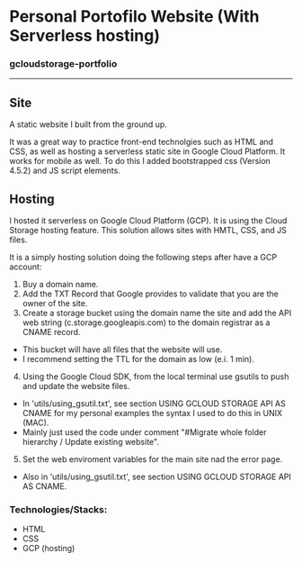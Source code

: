 # Personal Portofilo Website (With Serverless hosting)

### gcloudstorage-portfolio
-----
## Site
A static website I built from the ground up.

It was a great way to practice front-end technolgies such as HTML and CSS, as well as hosting a serverless static site in Google Cloud Platform. 
It works for mobile as well. To do this I added bootstrapped css (Version 4.5.2) and JS script elements.

## Hosting
I hosted it serverless on Google Cloud Platform (GCP). It is using the Cloud Storage hosting feature.
This solution allows sites with HMTL, CSS, and JS files.

It is a simply hosting solution doing the following steps after have a GCP account:
1) Buy a domain name.
2) Add the TXT Record that Google provides to validate that you are the owner of the site.
3) Create a storage bucket using the domain name the site and add the API web string (c.storage.googleapis.com) to the domain registrar as a CNAME record.
  - This bucket will have all files that the website will use.
  - I recommend setting the TTL for the domain as low (e.i. 1 min).
4) Using the Google Cloud SDK, from the local terminal use gsutils to push and update the website files. 
  - In 'utils/using_gsutil.txt', see section USING GCLOUD STORAGE API AS CNAME for my personal examples the syntax I used to do this in UNIX (MAC).
  - Mainly just used the code under comment "#Migrate whole folder hierarchy / Update existing website".
5) Set the web enviroment variables for the main site nad the error page.
  - Also in 'utils/using_gsutil.txt', see section USING GCLOUD STORAGE API AS CNAME.

### Technologies/Stacks:
- HTML
- CSS
- GCP (hosting)
